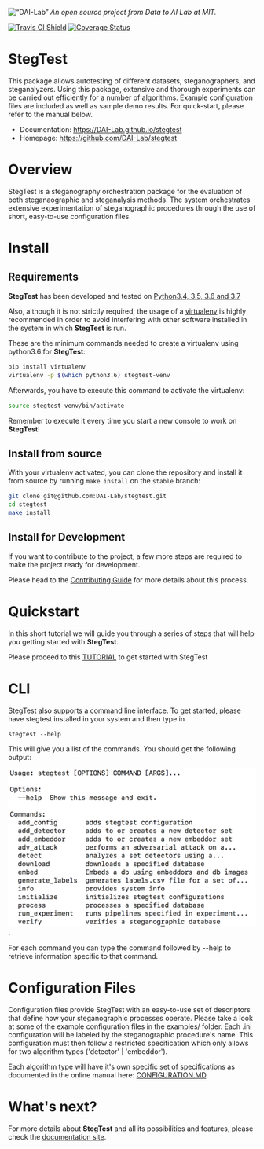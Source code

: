 <p align="left">
<img width=15% src="https://dai.lids.mit.edu/wp-content/uploads/2018/06/Logo_DAI_highres.png" alt=“DAI-Lab” />
<i>An open source project from Data to AI Lab at MIT.</i>
</p>

<!-- Uncomment these lines after releasing the package to PyPI for version and downloads badges -->
<!--[![PyPI Shield](https://img.shields.io/pypi/v/stegtest.svg)](https://pypi.python.org/pypi/stegtest)-->
<!--[![Downloads](https://pepy.tech/badge/stegtest)](https://pepy.tech/project/stegtest)-->
[![Travis CI Shield](https://travis-ci.org/DAI-Lab/stegtest.svg?branch=master)](https://travis-ci.org/DAI-Lab/stegtest)
[![Coverage Status](https://codecov.io/gh/DAI-Lab/stegtest/branch/master/graph/badge.svg)](https://codecov.io/gh/DAI-Lab/stegtest)

# StegTest

This package allows autotesting of different datasets, steganographers, and steganalyzers. Using this package, extensive and thorough experiments can be carried out efficiently for a number of algorithms. Example configuration files are included as well as sample demo results. For quick-start, please refer to the manual below. 

- Documentation: https://DAI-Lab.github.io/stegtest
- Homepage: https://github.com/DAI-Lab/stegtest

# Overview

StegTest is a steganography orchestration package for the evaluation of both steganaographic and steganalysis methods. The system orchestrates extensive experimentation of steganographic procedures through the use of short, easy-to-use configuration files. 

# Install

## Requirements

**StegTest** has been developed and tested on [Python3.4, 3.5, 3.6 and 3.7](https://www.python.org/downloads/)

Also, although it is not strictly required, the usage of a [virtualenv](https://virtualenv.pypa.io/en/latest/)
is highly recommended in order to avoid interfering with other software installed in the system
in which **StegTest** is run.

These are the minimum commands needed to create a virtualenv using python3.6 for **StegTest**:

```bash
pip install virtualenv
virtualenv -p $(which python3.6) stegtest-venv
```

Afterwards, you have to execute this command to activate the virtualenv:

```bash
source stegtest-venv/bin/activate
```

Remember to execute it every time you start a new console to work on **StegTest**!

<!-- Uncomment this section after releasing the package to PyPI for installation instructions
## Install from PyPI

After creating the virtualenv and activating it, we recommend using
[pip](https://pip.pypa.io/en/stable/) in order to install **StegTest**:

```bash
pip install stegtest
```

This will pull and install the latest stable release from [PyPI](https://pypi.org/).
-->

## Install from source

With your virtualenv activated, you can clone the repository and install it from
source by running `make install` on the `stable` branch:

```bash
git clone git@github.com:DAI-Lab/stegtest.git
cd stegtest
make install
```

## Install for Development

If you want to contribute to the project, a few more steps are required to make the project ready
for development.

Please head to the [Contributing Guide](https://DAI-Lab.github.io/stegtest/contributing.html#get-started)
for more details about this process.

# Quickstart

In this short tutorial we will guide you through a series of steps that will help you
getting started with **StegTest**.

Please proceed to this [TUTORIAL](notebooks/Tutorial.ipynb) to get started with StegTest

# CLI

StegTest also supports a command line interface. To get started, please have stegtest installed in your system and then type in 
```
stegtest --help
```

This will give you a list of the commands. You should get the following output:

![](bin/img_assets/stegtest_cli.png).

For each command you can type the command followed by --help to retrieve information specific to that command. 

# Configuration Files

Configuration files provide StegTest with an easy-to-use set of descriptors that define how your steganographic processes operate. Please take a look at some of the example configuration files in the examples/ folder. Each .ini configuration will be labeled by the steganographic procedure's name. This configuration must then follow a restricted specification which only allows for two algorithm types ('detector' | 'embeddor'). 

Each algorithm type will have it's own specific set of specifications as documented in the online manual here: [CONFIGURATION.MD](CONFIGURATION.md).

# What's next?

For more details about **StegTest** and all its possibilities
and features, please check the [documentation site](
https://DAI-Lab.github.io/stegtest/).
